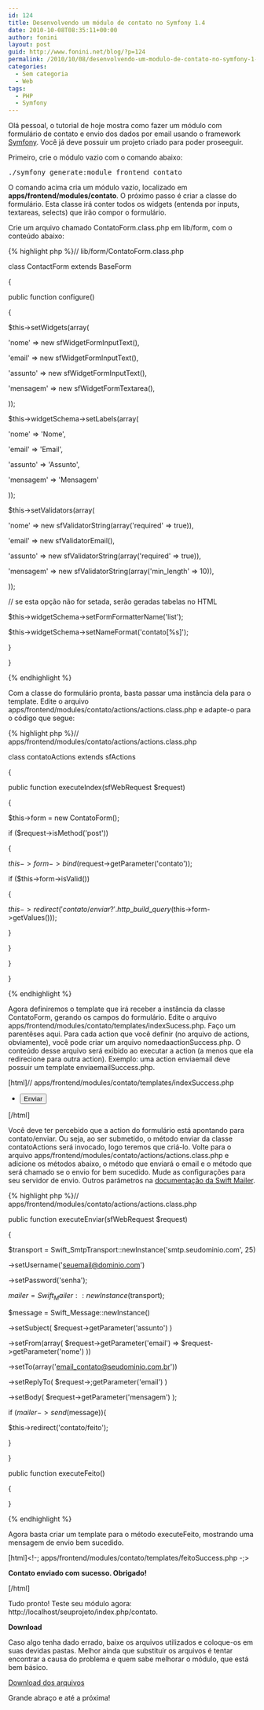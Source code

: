 ```yaml
---
id: 124
title: Desenvolvendo um módulo de contato no Symfony 1.4
date: 2010-10-08T08:35:11+00:00
author: fonini
layout: post
guid: http://www.fonini.net/blog/?p=124
permalink: /2010/10/08/desenvolvendo-um-modulo-de-contato-no-symfony-1-4/
categories:
  - Sem categoria
  - Web
tags:
  - PHP
  - Symfony
---
```

Olá pessoal, o tutorial de hoje mostra como fazer um módulo com formulário de contato e envio dos dados por email usando o framework <a href="http://www.symfony-project.org" rel="nofollow externo">Symfony</a>. Você já deve possuir um projeto criado para poder proseeguir.

Primeiro, crie o módulo vazio com o comando abaixo:

<pre id="terminal" user="fonini" computer="valhalla">./symfony generate:module frontend contato</pre>

O comando acima cria um módulo vazio, localizado em **apps/frontend/modules/contato**. O próximo passo é criar a classe do formulário. Esta classe irá conter todos os widgets (entenda por inputs, textareas, selects) que irão compor o formulário.
	  
Crie um arquivo chamado ContatoForm.class.php em lib/form, com o conteúdo abaixo:

{% highlight php %}// lib/form/ContatoForm.class.php
  
class ContactForm extends BaseForm
  
{
    
public function configure()
    
{
      
$this->setWidgets(array(
        
'nome' => new sfWidgetFormInputText(),
        
'email' => new sfWidgetFormInputText(),
        
'assunto' => new sfWidgetFormInputText(),
        
'mensagem' => new sfWidgetFormTextarea(),
      
));

$this->widgetSchema->setLabels(array(
        
'nome' => 'Nome',
        
'email' => 'Email',
        
'assunto' => 'Assunto',
        
'mensagem' => 'Mensagem'
      
));

$this->setValidators(array(
        
'nome' => new sfValidatorString(array('required' => true)),
        
'email' => new sfValidatorEmail(),
        
'assunto' => new sfValidatorString(array('required' => true)),
        
'mensagem' => new sfValidatorString(array('min_length' => 10)),
      
));

// se esta opção não for setada, serão geradas tabelas no HTML
      
$this->widgetSchema->setFormFormatterName('list');

$this->widgetSchema->setNameFormat('contato[%s]');
    
}
  
}
  
{% endhighlight %}

Com a classe do formulário pronta, basta passar uma instância dela para o template. Edite o arquivo apps/frontend/modules/contato/actions/actions.class.php e adapte-o para o código que segue:

{% highlight php %}// apps/frontend/modules/contato/actions/actions.class.php
  
class contatoActions extends sfActions
  
{
    
public function executeIndex(sfWebRequest $request)
    
{
      
$this->form = new ContatoForm();

if ($request->isMethod('post'))
      
{
        
$this->form->bind($request->getParameter('contato'));

if ($this->form->isValid())
        
{
          
$this->redirect('contato/enviar?'.http\_build\_query($this->form->getValues()));
        
}
      
}
    
}
  
}
  
{% endhighlight %}

Agora definiremos o template que irá receber a instância da classe ContatoForm, gerando os campos do formulário. Edite o arquivo apps/frontend/modules/contato/templates/indexSucess.php. Faço um parentêses aqui. Para cada action que você definir (no arquivo de actions, obviamente), você pode criar um arquivo nomedaactionSuccess.php. O conteúdo desse arquivo será exibido ao executar a action (a menos que ela redirecione para outra action). Exemplo: uma action enviaemail deve possuir um template enviaemailSuccess.php.

[html]// apps/frontend/modules/contato/templates/indexSuccess.php

<form action="<?php echo url_for('contato/index') ?>" method="post">
	  
<ul>
                  
<?php echo $form; ?>
		  
<li>
			  
<input type="submit" value="Enviar" />
                  
</li>
	  
</ul>
  
</form>
  
[/html]

Você deve ter percebido que a action do formulário está apontando para contato/enviar. Ou seja, ao ser submetido, o método enviar da classe contatoActions será invocado, logo teremos que criá-lo. Volte para o arquivo apps/frontend/modules/contato/actions/actions.class.php e adicione os métodos abaixo, o método que enviará o email e o método que será chamado se o envio for bem sucedido. Mude as configurações para seu servidor de envio. Outros parâmetros na <a href="http://www.swiftmailer.org" rel="externo nofollow">documentação da Swift Mailer</a>.</p> 

{% highlight php %}// apps/frontend/modules/contato/actions/actions.class.php

public function executeEnviar(sfWebRequest $request)
  
{
    
$transport = Swift_SmtpTransport::newInstance('smtp.seudominio.com', 25)
      
->setUsername('seuemail@dominio.com')
      
->setPassword('senha');

$mailer = Swift_Mailer::newInstance($transport);

$message = Swift_Message::newInstance()
      
->setSubject( $request->getParameter('assunto') )
      
->setFrom(array( $request->getParameter('email') => $request->getParameter('nome') ))
      
->setTo(array('email_contato@seudominio.com.br'))
      
->setReplyTo( $request->;getParameter('email') )
      
->setBody( $request->getParameter('mensagem') );

if ($mailer->send($message)){
      
$this->redirect('contato/feito');
    
}
  
}

public function executeFeito()
  
{
  
}
  
{% endhighlight %}

Agora basta criar um template para o método executeFeito, mostrando uma mensagem de envio bem sucedido.

[html]<!-; apps/frontend/modules/contato/templates/feitoSuccess.php -;>
  
<span style="font-weight: bold; font-size: 14px;">Contato enviado com sucesso. Obrigado!</span>
  
[/html]

Tudo pronto! Teste seu módulo agora: http://localhost/seuprojeto/index.php/contato.

**Download**

Caso algo tenha dado errado, baixe os arquivos utilizados e coloque-os em suas devidas pastas. Melhor ainda que substituir os arquivos é tentar encontrar a causa do problema e quem sabe melhorar o módulo, que está bem básico.

[Download dos arquivos](http://www.fonini.net/labs/modulo-contato-symfony.zip)

Grande abraço e até a próxima!